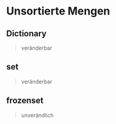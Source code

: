 # Unsortierte Mengen

## Dictionary
> veränderbar

## set
> veränderbar

## frozenset
> unverändlich
